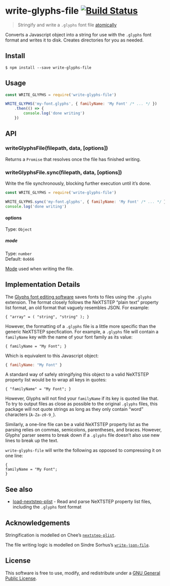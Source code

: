 # write-glyphs-file [![Build Status](https://travis-ci.org/delucis/write-glyphs-file.svg?branch=master)](https://travis-ci.org/delucis/write-glyphs-file)

> Stringify and write a `.glyphs` font file [atomically](https://github.com/npm/write-file-atomic)

Converts a Javascript object into a string for use with the `.glyphs` font format and writes it to disk. Creates directories for you as needed.


## Install

```
$ npm install --save write-glyphs-file
```


## Usage

```js
const WRITE_GLYPHS = require('write-glyphs-file')

WRITE_GLYPHS('my-font.glyphs', { familyName: 'My Font' /* ... */ })
	.then(() => {
		console.log('done writing')
	})
```


## API

### writeGlyphsFile(filepath, data, [options])

Returns a `Promise` that resolves once the file has finished writing.

### writeGlyphsFile.sync(filepath, data, [options])

Write the file synchronously, blocking further execution until it’s done.

```js
const WRITE_GLYPHS = require('write-glyphs-file')

WRITE_GLYPHS.sync('my-font.glyphs', { familyName: 'My Font' /* ... */ })
console.log('done writing')
```

#### options

Type: `Object`

##### mode

Type: `number`<br>
Default: `0o666`

[Mode](https://en.wikipedia.org/wiki/File_system_permissions#Numeric_notation) used when writing the file.

## Implementation Details

The [Glyphs font editing software](http://glyphsapp.com/) saves fonts to files using the `.glyphs` extension. The format closely follows the NeXTSTEP “plain text” property list format, an old format that vaguely resembles JSON. For example:

```plist
{ "array" = ( "string", "string" ); }
```

However, the formatting of a `.glyphs` file is a little more specific than the generic NeXTSTEP specfication. For example, a `.glyphs` file will contain a `familyName` key with the name of your font family as its value:

```plist
{ familyName = "My Font"; }
```

Which is equivalent to this Javascript object:

```js
{ familyName: "My Font" }
```

A standard way of safely stringifying this object to a valid NeXTSTEP property list would be to wrap all keys in quotes:

```plist
{ "familyName" = "My Font"; }
```

However, Glyphs will not find your `familyName` if its key is quoted like that. To try to output files as close as possible to the original `.glyphs` files, this package will not quote strings as long as they only contain “word” characters (`A-Za-z0-9_`).

Similarly, a one-line file can be a valid NeXTSTEP property list as the parsing relies on commas, semicolons, parentheses, and braces. However, Glyphs’ parser seems to break down if a `.glyphs` file doesn’t also use new lines to break up the text.

`write-glyphs-file` will write the following as opposed to compressing it on one line:

```plist
{
familyName = "My Font";
}
```

## See also

- [load-nextstep-plist](https://github.com/delucis/load-nextstep-plist) - Read and parse NeXTSTEP property list files, including the `.glyphs` font format

## Acknowledgements

Stringification is modelled on Chee’s [`nextstep-plist`](https://www.npmjs.com/package/nextstep-plist).

The file writing logic is modelled on Sindre Sorhus’s [`write-json-file`](https://github.com/sindresorhus/write-json-file).

## License

This software is free to use, modify, and redistribute under a [GNU General Public License](http://www.gnu.org/licenses/gpl-3.0.txt).
